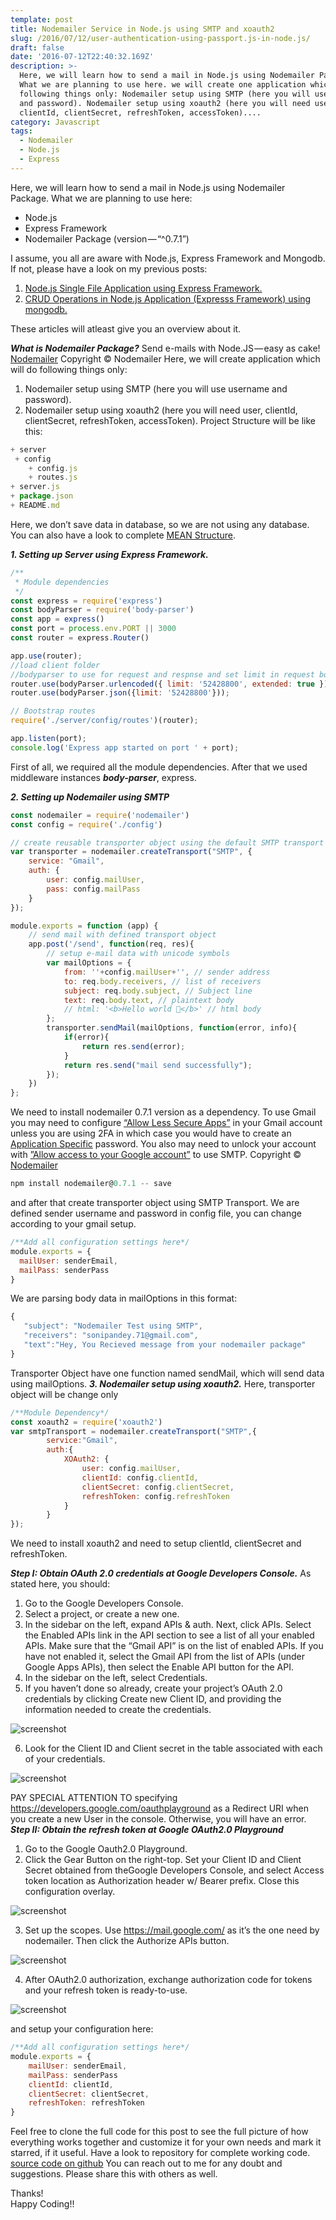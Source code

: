 ```yaml
---
template: post
title: Nodemailer Service in Node.js using SMTP and xoauth2
slug: /2016/07/12/user-authentication-using-passport.js-in-node.js/
draft: false
date: '2016-07-12T22:40:32.169Z'
description: >-
  Here, we will learn how to send a mail in Node.js using Nodemailer Package.
  What we are planning to use here. we will create one application which will do
  following things only: Nodemailer setup using SMTP (here you will use username
  and password). Nodemailer setup using xoauth2 (here you will need user,
  clientId, clientSecret, refreshToken, accessToken)....
category: Javascript
tags:
  - Nodemailer
  - Node.js
  - Express
---
```

Here, we will learn how to send a mail in Node.js using Nodemailer Package. What we are planning to use here:

* Node.js
* Express Framework
* Nodemailer Package (version — “^0.7.1”)

I assume, you all are aware with Node.js, Express Framework and Mongodb. If not, please have a look on my previous posts:

1. [Node.js Single File Application using Express Framework.](http://thepandeysoni.org/2016/02/05/node.js-single-file-application-using-express-framework/)
2. [CRUD Operations in Node.js Application (Expresss Framework) using mongodb.](http://thepandeysoni.org/2016/05/04/CRUD-operations-in-node.js-application-(expresss=framework)-using-mongodb/)

These articles will atleast give you an overview about it.

_**What is Nodemailer Package?**_
Send e-mails with Node.JS — easy as cake! [Nodemailer](http://nodemailer.com/)
Copyright © Nodemailer
Here, we will create application which will do following things only:

1. Nodemailer setup using SMTP (here you will use username and password).
2. Nodemailer setup using xoauth2 (here you will need user, clientId, clientSecret, refreshToken, accessToken).
   Project Structure will be like this:

```js
+ server
 + config
    + config.js
    + routes.js
+ server.js
+ package.json
+ README.md
```

Here, we don’t save data in database, so we are not using any database. You can also have a look to complete [MEAN Structure](http://thepandeysoni.org/2016/04/05/CRUD-Operation-with-UI-integration-(Angular.js)/).

_**1. Setting up Server using Express Framework.**_

```js
/**
 * Module dependencies
 */
const express = require('express')
const bodyParser = require('body-parser')
const app = express()
const port = process.env.PORT || 3000
const router = express.Router()

app.use(router);
//load client folder
//bodyparser to use for request and respnse and set limit in request body data
router.use(bodyParser.urlencoded({ limit: '52428800', extended: true }));
router.use(bodyParser.json({limit: '52428800'}));

// Bootstrap routes
require('./server/config/routes')(router);

app.listen(port);
console.log('Express app started on port ' + port);
```

First of all, we required all the module dependencies. After that we used middleware instances _**body-parser**_, express.

_**2. Setting up Nodemailer using SMTP**_

```js
const nodemailer = require('nodemailer')
const config = require('./config')

// create reusable transporter object using the default SMTP transport
var transporter = nodemailer.createTransport("SMTP", {
    service: "Gmail",
    auth: {
        user: config.mailUser,
        pass: config.mailPass
    }
});

module.exports = function (app) {
    // send mail with defined transport object
    app.post('/send', function(req, res){  
        // setup e-mail data with unicode symbols
        var mailOptions = {
            from: ''+config.mailUser+'', // sender address
            to: req.body.receivers, // list of receivers
            subject: req.body.subject, // Subject line
            text: req.body.text, // plaintext body
            // html: '<b>Hello world 🐴</b>' // html body
        }; 
        transporter.sendMail(mailOptions, function(error, info){
            if(error){
                return res.send(error);
            }
            return res.send("mail send successfully");
        }); 
    })
};
```

We need to install nodemailer 0.7.1 version as a dependency.
To use Gmail you may need to configure [“Allow Less Secure Apps”](https://myaccount.google.com/lesssecureapps) in your Gmail account unless you are using 2FA in which case you would have to create an [Application Specific](https://accounts.google.com/signin/v2/sl/pwd?service=accountsettings&passive=1209600&osid=1&continue=https%3A%2F%2Fmyaccount.google.com%2Fapppasswords&followup=https%3A%2F%2Fmyaccount.google.com%2Fapppasswords&rart=ANgoxccAm2w1A0J-N26zWpCeX4LDTofbTAhWrEoFiqtsOgoxrhEWqXZy9OD3st7E4672IoO7MNDn8qvOk2aAV6RstlZxCEfvpg&authuser=0&flowName=GlifWebSignIn&flowEntry=ServiceLogin) password. You also may need to unlock your account with [”Allow access to your Google account”](https://accounts.google.com/b/0/DisplayUnlockCaptcha) to use SMTP. Copyright © [Nodemailer](https://github.com/nodemailer/nodemailer)

```js
npm install nodemailer@0.7.1 -- save
```

and after that create transporter object using SMTP Transport. We are defined sender username and password in config file, you can change according to your gmail setup.

```js
/**Add all configuration settings here*/
module.exports = {
  mailUser: senderEmail,
  mailPass: senderPass
}
```

We are parsing body data in mailOptions in this format:

```js
{
   "subject": "Nodemailer Test using SMTP",
   "receivers": "sonipandey.71@gmail.com",
   "text":"Hey, You Recieved message from your nodemailer package"
}
```

Transporter Object have one function named sendMail, which will send data using mailOptions. 
_**3. Nodemailer setup using xoauth2.**_
Here, transporter object will be change only

```js
/**Module Dependency*/
const xoauth2 = require('xoauth2')
var smtpTransport = nodemailer.createTransport("SMTP",{
        service:"Gmail",
        auth:{
            XOAuth2: {
                user: config.mailUser,
                clientId: config.clientId,
                clientSecret: config.clientSecret,
                refreshToken: config.refreshToken
            }
        }
});
```

We need to install xoauth2 and need to setup clientId, clientSecret and refreshToken.

_**Step I: Obtain OAuth 2.0 credentials at Google Developers Console.**_
As stated here, you should:

1. Go to the Google Developers Console.
2. Select a project, or create a new one.
3. In the sidebar on the left, expand APIs & auth. Next, click APIs. Select the Enabled APIs link in the API section to see a list of all your enabled APIs. Make sure that the “Gmail API” is on the list of enabled APIs. If you have not enabled it, select the Gmail API from the list of APIs (under Google Apps APIs), then select the Enable API button for the API.
4. In the sidebar on the left, select Credentials.
5. If you haven’t done so already, create your project’s OAuth 2.0 credentials by clicking Create new Client ID, and providing the information needed to create the credentials.

![screenshot](/media/image11.png)

6. Look for the Client ID and Client secret in the table associated with each of your credentials.

![screenshot](/media/image12.png)

PAY SPECIAL ATTENTION TO specifying https://developers.google.com/oauthplayground as a Redirect URI when you create a new User in the console. Otherwise, you will have an error.
_**Step II: Obtain the refresh token at Google OAuth2.0 Playground**_

1. Go to the Google Oauth2.0 Playground.
2. Click the Gear Button on the right-top. Set your Client ID and Client Secret obtained from theGoogle Developers Console, and select Access token location as Authorization header w/ Bearer prefix. Close this configuration overlay.

![screenshot](/media/image13.png)

3. Set up the scopes. Use https://mail.google.com/ as it’s the one need by nodemailer. Then click the Authorize APIs button.

![screenshot](/media/image14.png)

4. After OAuth2.0 authorization, exchange authorization code for tokens and your refresh token is ready-to-use.

![screenshot](/media/image15.png)

and setup your configuration here:

```js
/**Add all configuration settings here*/
module.exports = {
	mailUser: senderEmail,
	mailPass: senderPass
	clientId: clientId,
	clientSecret: clientSecret,
	refreshToken: refreshToken
}
```

Feel free to clone the full code for this post to see the full picture of how everything works together and customize it for your own needs and mark it starred, if it useful. Have a look to repository for complete working code.
[source code on github](https://github.com/pandeysoni/Nodemailer-Service-in-Node.js-using-SMTP-and-xoauth2) 
You can reach out to me for any doubt and suggestions. Please share this with others as well.

Thanks!\
Happy Coding!!
